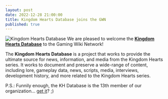 ```yaml
---
layout: post
date: 2022-12-28 21:00:00
title: Kingdom Hearts Database joins the GWN
published: true
---
```

![Kingdom Hearts Database]({{site.baseurl}}/images/khdatabase.jpg)
We are pleased to welcome the [**Kingdom Hearts Database**](https://www.khdatabase.com/) to the Gaming Wiki Network!

The **Kingdom Hearts Database** is a project that works to provide the ultimate source for news, information, and media from the Kingdom Hearts series. It works to document and preserve a wide-range of content, including lore, gameplay data, news, scripts, media, interviews, development history, and more related to the Kingdom Hearts series.

P.S.: Funnily enough, the KH Database is the 13th member of our organization... [get it](https://www.khdatabase.com/Organization_XIII)? ;)
